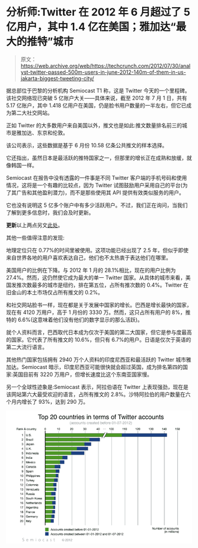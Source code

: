 # 分析师:Twitter 在 2012 年 6 月超过了 5 亿用户，其中 1.4 亿在美国；雅加达“最大的推特”城市

> 原文：<https://web.archive.org/web/https://techcrunch.com/2012/07/30/analyst-twitter-passed-500m-users-in-june-2012-140m-of-them-in-us-jakarta-biggest-tweeting-city/>

据总部位于巴黎的分析机构 Semiocast T1 称，这是 Twitter 今天的一个里程碑。该社交网络现已突破 5 亿账户大关——具体来说，截至 2012 年 7 月 1 日，共有 5.17 亿账户，其中 1.418 亿用户在美国，仍是脸书用户数量的一半左右，但它已成为第二大社交网站。

正如 Twitter 的大多数用户来自美国以外，推文也是如此:推文数量排名前三的城市是雅加达、东京和伦敦。

该公司表示，这些数据是基于 6 月份 10.58 亿条公共推文的样本选择。

它还指出，虽然日本是最活跃的推特国家之一，但那里的增长正在成熟和放缓，就像韩国一样。

Semiocast 在报告中没有透露的一件事是不同 Twitter 客户端的手机号码和使用情况，这将是一个有趣的比较点，因为 Twitter 试图鼓励用户采用自己的平台(为了其广告和其他盈利潜力)，而不是那些使用其 API 提供有效类似服务的用户。

它也没有说明这 5 亿多个账户中有多少活跃用户。不过，我们正在询问，当我们了解到更多信息时，我们会及时更新。

**更新**以上两点另文[此处](https://web.archive.org/web/20230305215514/http://t.co/PoMDpczv)。

其他一些值得注意的发现:

地理定位只在 0.77%的时间里被使用。这项功能已经出现了 2.5 年，但似乎即使来自世界各地的用户喜欢表达自己，他们也不太热衷于表达他们在哪里。

美国用户的比例在下降。与 2012 年 1 月的 28.1%相比，现在的用户比例为 27.4%。然而，这仍然使它成为最大的单一 Twitter 国家。从具体的城市来看，美国发推次数最多的城市是纽约，排在第五位，占所有推次数的 0.4%。Twitter 在旧金山的本土市场仅占所有推文的 0.2%。

和社交网站脸书一样，现在都是关于发展中国家的增长。巴西是增长最快的国家，现在有 4120 万用户，高于 1 月份的 3330 万。然而，这只占所有用户的 8%，推特的 6.6%(这意味着他们没有他们的数字显示的那么活跃)。

就个人资料而言，巴西取代日本成为仅次于美国的第二大国家，但它是参与度最高的国家。它代表了所有推文的 10.6%，但只有 6.7%的用户。日语是仅次于英语的第二大流行语言。

其他热门国家包括拥有 2940 万个人资料的印度尼西亚和最活跃的 Twitter 城市雅加达。Semiocast 暗示，印度尼西亚可能很快就会超过英国，成为排名第四的国家:英国目前有 3220 万用户，但增长速度比这个东南亚国家慢。

另一个全球性迹象是:Semiocast 表示，阿拉伯语在 Twitter 上表现强劲，现在是该网站第六大最受欢迎的语言，占所有推文的 2.8%。沙特阿拉伯的用户数量在六个月内增长了 93%，达到 290 万。

![](img/d0dd25257ddd295b8a9e0ad18d7da72d.png "Twitter Users 201207")